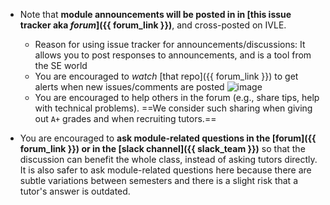 * Note that **module announcements will be posted in in [this issue tracker **aka _forum_**]({{ forum_link }})**, and cross-posted on IVLE.
  * Reason for using issue tracker for announcements/discussions: It allows you to post responses to announcements, and is a tool from the SE world
  * You are encouraged to _watch_ [that repo]({{ forum_link }}) to get alerts when new issues/comments are posted
    ![image](https://user-images.githubusercontent.com/1673303/44647915-0c761a80-aa12-11e8-98ac-2deb50532643.png)
  * You are encouraged to help others in the forum (e.g., share tips, help with technical problems). ==We consider such sharing when giving out `A+` grades and when recruiting tutors.==

* You are encouraged to **ask module-related questions in the [forum]({{ forum_link }}) or in the [slack channel]({{ slack_team }})** so that the discussion can benefit the whole class, instead of asking tutors directly. It is also safer to ask module-related questions here because there are subtle variations between semesters and there is a slight risk that a tutor's answer is outdated.